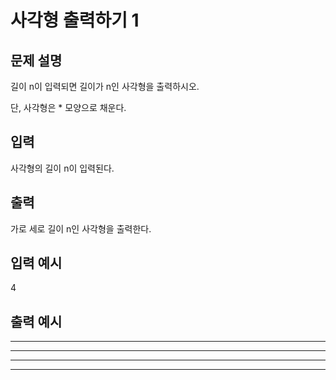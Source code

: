 # 사각형 출력하기 1
## 문제 설명      
길이 n이 입력되면 길이가 n인 사각형을 출력하시오.

단, 사각형은 * 모양으로 채운다.

## 입력
사각형의 길이 n이 입력된다.

## 출력
가로 세로 길이 n인 사각형을 출력한다.

## 입력 예시   
4

## 출력 예시
****
****
****
****